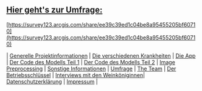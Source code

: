 ## [Hier geht's zur Umfrage:](https://survey123.arcgis.com/share/ee39c39ed1c04be8a95455205bf60710)

[https://survey123.arcgis.com/share/ee39c39ed1c04be8a95455205bf60710](https://survey123.arcgis.com/share/ee39c39ed1c04be8a95455205bf60710)




| [Generelle Projektinformationen](https://matheli.github.io/Vine-leaf-diseases-and-AI/index) | [Die verschiedenen Krankheiten](https://matheli.github.io/Vine-leaf-diseases-and-AI/Different-diseases) | [Die App](https://matheli.github.io/Vine-leaf-diseases-and-AI/App) | [Der Code des Modells Teil 1](https://matheli.github.io/Vine-leaf-diseases-and-AI/Code) | [Der Code des Modells Teil 2](https://matheli.github.io/Vine-leaf-diseases-and-AI/Code2) | [Image Preprocessing](https://matheli.github.io/Vine-leaf-diseases-and-AI/ImagePreprocessing) | [Sonstige Informationen](https://matheli.github.io/Vine-leaf-diseases-and-AI/Sonstiges) | [Umfrage](https://matheli.github.io/Vine-leaf-diseases-and-AI/Survey) | [The Team](https://matheli.github.io/Vine-leaf-diseases-and-AI/Team) | [Der Betriebsschlüssel](https://matheli.github.io/Vine-leaf-diseases-and-AI/Betriebsschl%C3%BCssel) | [Interviews mit den Weinköniginnen](https://matheli.github.io/Vine-leaf-diseases-and-AI/Interviews)| [Datenschutzerklärung](https://matheli.github.io/Vine-leaf-diseases-and-AI/Datenschutzerklärung) | [Impressum](https://matheli.github.io/Vine-leaf-diseases-and-AI/Impressum) |
